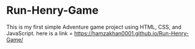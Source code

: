 # Run-Henry-Game
This is my first simple Adventure game project using HTML, CSS, and JavaScript. 
here is a link = https://hamzakhan0001.github.io/Run-Henry-Game/
